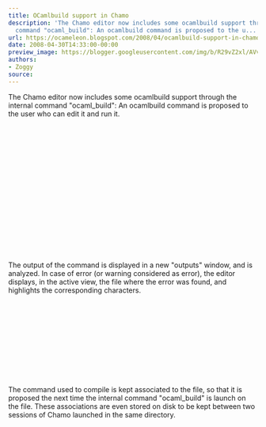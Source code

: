 ```yaml
---
title: OCamlbuild support in Chamo
description: 'The Chamo editor now includes some ocamlbuild support through the internal
  command "ocaml_build": An ocamlbuild command is proposed to the u...'
url: https://ocameleon.blogspot.com/2008/04/ocamlbuild-support-in-chamo.html
date: 2008-04-30T14:33:00-00:00
preview_image: https://blogger.googleusercontent.com/img/b/R29vZ2xl/AVvXsEgIZxt9RzB3J-0N-MfbZKut6hX23aIO5IIe0wLeok3YpxHfQjdwPXknaS98t-HD7V7-vtYrSH89TYqX-0zJwt3gqd-p7iXzrIFQ5BE-axBKe4FRtUwouXXa79hRmhKt2Hgwow0wed8DV18/w1200-h630-p-k-no-nu/ocamlbuild_asks.png
authors:
- Zoggy
source:
---
```


The Chamo editor now includes some ocamlbuild support through the internal command "ocaml_build": An ocamlbuild command is proposed to the user who can edit it and run it.<br><br><a href="https://blogger.googleusercontent.com/img/b/R29vZ2xl/AVvXsEgIZxt9RzB3J-0N-MfbZKut6hX23aIO5IIe0wLeok3YpxHfQjdwPXknaS98t-HD7V7-vtYrSH89TYqX-0zJwt3gqd-p7iXzrIFQ5BE-axBKe4FRtUwouXXa79hRmhKt2Hgwow0wed8DV18/s1600-h/ocamlbuild_asks.png" onblur="try {parent.deselectBloggerImageGracefully();} catch(e) {}"><img src="https://blogger.googleusercontent.com/img/b/R29vZ2xl/AVvXsEgIZxt9RzB3J-0N-MfbZKut6hX23aIO5IIe0wLeok3YpxHfQjdwPXknaS98t-HD7V7-vtYrSH89TYqX-0zJwt3gqd-p7iXzrIFQ5BE-axBKe4FRtUwouXXa79hRmhKt2Hgwow0wed8DV18/s320/ocamlbuild_asks.png" style="margin: 0pt 10px 10px 0pt; float: left; cursor: pointer;" alt="" border="0"></a><br><br><br><br><br><br><br><br><br><br><br><br><br><br><br><br>The output of the command is displayed in a new "outputs" window, and is analyzed. In case of error (or warning considered as error), the editor displays, in the active view, the file where the error was found, and highlights the corresponding characters.<br><br><div style="text-align: center;"><a href="https://blogger.googleusercontent.com/img/b/R29vZ2xl/AVvXsEjoGiusCWyFcrPM98ULvcOenZuhTy0POQvg7FNsPSPDIhyphenhyphenw6FFFtrmzd1kEQE0S7XQf8WB9jiyRAB-eNIaCZJ6-D5gu4f1H3SD1RR_dXNJsBcMJKXg3B1EYxECq0kYuJzWCRo_Ttu3TcmU/s1600-h/ocamlbuild_error.png" onblur="try {parent.deselectBloggerImageGracefully();} catch(e) {}"><img src="https://blogger.googleusercontent.com/img/b/R29vZ2xl/AVvXsEjoGiusCWyFcrPM98ULvcOenZuhTy0POQvg7FNsPSPDIhyphenhyphenw6FFFtrmzd1kEQE0S7XQf8WB9jiyRAB-eNIaCZJ6-D5gu4f1H3SD1RR_dXNJsBcMJKXg3B1EYxECq0kYuJzWCRo_Ttu3TcmU/s320/ocamlbuild_error.png" style="margin: 0pt 10px 10px 0pt; float: left; cursor: pointer;" alt="" border="0"></a><br></div><br><br><br><br><br><br><br><br>The command used to compile is kept associated to the file, so that it is proposed the next time the internal command "ocaml_build" is launch on the file. These associations are even stored on disk to be kept between two sessions of Chamo launched in the same directory.
